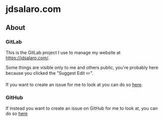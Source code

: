 
# jdsalaro.com

## About

### GitLab

This is the GitLab project I use to manage my website at https://jdsalaro.com/.

Some things are visible only to me and others public, you're probably here because you clicked the "Suggest Edit ✏️".

If you want to create an issue for me to look at you can do so [here](https://gitlab.com/jdsalaro/jdsalaro.com/-/issues/new).

### GitHub

If instead you want to create an issue on GitHub for me to look at, you can do so [here]()
